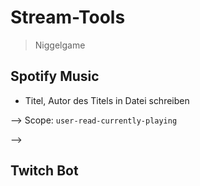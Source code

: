 # Stream-Tools

> Niggelgame

## Spotify Music

- Titel, Autor des Titels in Datei schreiben

--> Scope: `user-read-currently-playing`

--> 


## Twitch Bot

